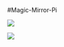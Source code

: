 #Magic-Mirror-Pi


![](http://i64.tinypic.com/2czqcco.jpg)

![](https://cdn-images-1.medium.com/max/800/1*-EdceeulFuJN08fKS-k_OQ.jpeg)
